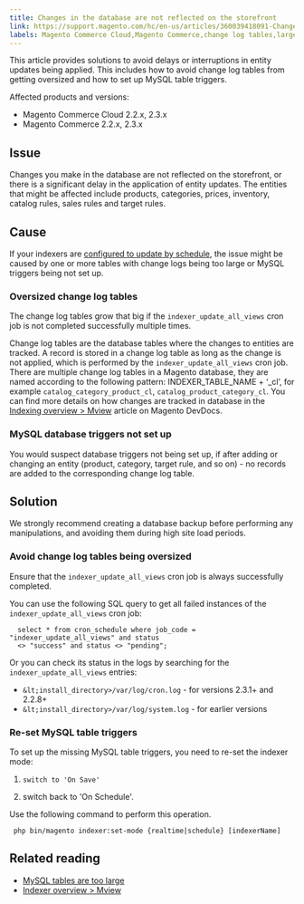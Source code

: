 ```yaml
---
title: Changes in the database are not reflected on the storefront
link: https://support.magento.com/hc/en-us/articles/360039418091-Changes-in-the-database-are-not-reflected-on-the-storefront
labels: Magento Commerce Cloud,Magento Commerce,change log tables,large tables,slow updates,indexer mode,2.3.x,2.2.x,how to
---
```


This article provides solutions to avoid delays or interruptions in entity updates being applied. This includes how to avoid change log tables from getting oversized and how to set up MySQL table triggers.

Affected products and versions:

* Magento Commerce Cloud 2.2.x, 2.3.x
* Magento Commerce 2.2.x, 2.3.x

## Issue

Changes you make in the database are not reflected on the storefront, or there is a significant delay in the application of entity updates. The entities that might be affected include products, categories, prices, inventory, catalog rules, sales rules and target rules.

## Cause

If your indexers are [configured to update by schedule](https://devdocs.magento.com/guides/v2.3/config-guide/cli/config-cli-subcommands-index.html#configure-indexers), the issue might be caused by one or more tables with change logs being too large or MySQL triggers being not set up.

### Oversized change log tables

The change log tables grow that big if the `` indexer_update_all_views `` cron job is not completed successfully multiple times.

Change log tables are the database tables where the changes to entities are tracked. A record is stored in a change log table as long as the change is not applied, which is performed by the `` indexer_update_all_views `` cron job. There are multiple change log tables in a Magento database, they are named according to the following pattern: INDEXER\_TABLE\_NAME + ‘\_cl’,  for example `` catalog_category_product_cl ``, `` catalog_product_category_cl ``. You can find more details on how changes are tracked in database in the [Indexing overview > Mview](https://devdocs.magento.com/guides/v2.3/extension-dev-guide/indexing.html#m2devgde-mview) article on Magento DevDocs. 

### MySQL database triggers not set up

You would suspect database triggers not being set up, if after adding or changing an entity (product, category, target rule, and so on) - no records are added to the corresponding change log table. 

## Solution

<p class="warning">We strongly recommend creating a database backup before performing any manipulations, and avoiding them during high site load periods.</p>

### Avoid change log tables being oversized

Ensure that the `` indexer_update_all_views `` cron job is always successfully completed. 

You can use the following SQL query to get all failed instances of the `` indexer_update_all_views ``  cron job:  

<pre><code class="language-sql">  select * from cron_schedule where job_code = "indexer_update_all_views" and status
  &lt;> "success" and status &lt;> "pending";
</code></pre>

Or you can check its status in the logs by searching for the `` indexer_update_all_views `` entries:

* `` &lt;install_directory>/var/log/cron.log `` - for versions 2.3.1+ and 2.2.8+
* `` &lt;install_directory>/var/log/system.log `` - for earlier versions

### Re-set MySQL table triggers

To set up the missing MySQL table triggers, you need to re-set the indexer mode:

1)     switch to 'On Save'

2)    switch back to 'On Schedule'.

Use the following command to perform this operation.

<pre><code class="language-bash"> php bin/magento indexer:set-mode {realtime|schedule} [indexerName]</code></pre>

## Related reading

* [MySQL tables are too large](https://support.magento.com/hc/en-us/articles/360038862691)
* [Indexer overview > Mview](https://devdocs.magento.com/guides/v2.3/extension-dev-guide/indexing.html#m2devgde-mview)